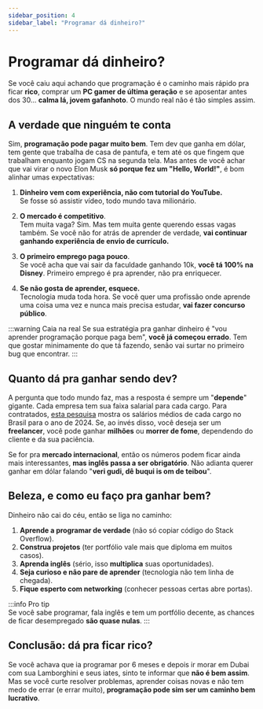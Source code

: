 ```yaml
---
sidebar_position: 4
sidebar_label: "Programar dá dinheiro?"
---
```


# Programar dá dinheiro?  

Se você caiu aqui achando que programação é o caminho mais rápido pra ficar **rico**, comprar um **PC gamer de última geração** e se aposentar antes dos 30... **calma lá, jovem gafanhoto**. O mundo real não é tão simples assim.  

## A verdade que ninguém te conta

Sim, **programação pode pagar muito bem**. Tem dev que ganha em dólar, tem gente que trabalha de casa de pantufa, e tem até os que fingem que trabalham enquanto jogam CS na segunda tela. Mas antes de você achar que vai virar o novo Elon Musk **só porque fez um "Hello, World!"**, é bom alinhar umas expectativas:  

1. **Dinheiro vem com experiência, não com tutorial do YouTube.**  
   Se fosse só assistir vídeo, todo mundo tava milionário.  

2. **O mercado é competitivo**.  
   Tem muita vaga? Sim. Mas tem muita gente querendo essas vagas também. Se você não for atrás de aprender de verdade, **vai continuar ganhando experiência de envio de currículo.**  

3. **O primeiro emprego paga pouco**.  
   Se você acha que vai sair da faculdade ganhando 10k, **você tá 100% na Disney**. Primeiro emprego é pra aprender, não pra enriquecer.  

4. **Se não gosta de aprender, esquece.**  
   Tecnologia muda toda hora. Se você quer uma profissão onde aprende uma coisa uma vez e nunca mais precisa estudar, **vai fazer concurso público**.  

:::warning Caia na real
Se sua estratégia pra ganhar dinheiro é "vou aprender programação porque paga bem", **você já começou errado**. Tem que gostar minimamente do que tá fazendo, senão vai surtar no primeiro bug que encontrar.
:::  

## Quanto dá pra ganhar sendo dev?

A pergunta que todo mundo faz, mas a resposta é sempre um "**depende**" gigante. Cada empresa tem sua faixa salarial para cada cargo. Para contratados, [esta pesquisa](https://pesquisa.codigofonte.com.br/2024) mostra os salários médios de cada cargo no Brasil para o ano de 2024. Se, ao invés disso, você deseja ser um **freelancer**, você pode ganhar **milhões** ou **morrer de fome**, dependendo do cliente e da sua paciência.

Se for pra **mercado internacional**, então os números podem ficar ainda mais interessantes, **mas inglês passa a ser obrigatório**. Não adianta querer ganhar em dólar falando "**veri gudi, dê buqui is om de teibou**".

## Beleza, e como eu faço pra ganhar bem?

Dinheiro não cai do céu, então se liga no caminho:  

1. **Aprende a programar de verdade** (não só copiar código do Stack Overflow).  
2. **Construa projetos** (ter portfólio vale mais que diploma em muitos casos).  
3. **Aprenda inglês** (sério, isso **multiplica** suas oportunidades).  
4. **Seja curioso e não pare de aprender** (tecnologia não tem linha de chegada).  
5. **Fique esperto com networking** (conhecer pessoas certas abre portas).  

:::info Pro tip  
Se você sabe programar, fala inglês e tem um portfólio decente, as chances de ficar desempregado **são quase nulas**.
:::  

## Conclusão: dá pra ficar rico?

Se você achava que ia programar por 6 meses e depois ir morar em Dubai com sua Lamborghini e seus iates, sinto te informar que **não é bem assim**. Mas se você curte resolver problemas, aprender coisas novas e não tem medo de errar (e errar muito), **programação pode sim ser um caminho bem lucrativo**.  

